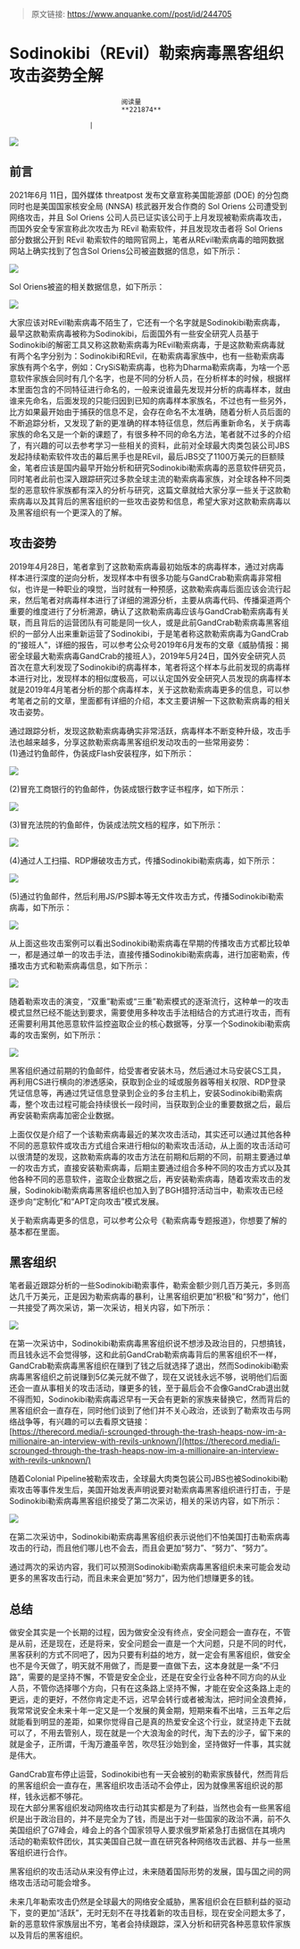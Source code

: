 > 原文链接: https://www.anquanke.com//post/id/244705 


# Sodinokibi（REvil）勒索病毒黑客组织攻击姿势全解


                                阅读量   
                                **221874**
                            
                        |
                        
                                                                                    



[![](https://p3.ssl.qhimg.com/t01b090bf7f39d92576.jpg)](https://p3.ssl.qhimg.com/t01b090bf7f39d92576.jpg)



## 前言

2021年6月 11日，国外媒体 threatpost 发布文章宣称美国能源部 (DOE) 的分包商同时也是美国国家核安全局 (NNSA) 核武器开发合作商的 Sol Oriens 公司遭受到网络攻击，并且 Sol Oriens 公司人员已证实该公司于上月发现被勒索病毒攻击，而国外安全专家宣称此次攻击为 REvil 勒索软件，并且发现攻击者将 Sol Oriens 部分数据公开到 REvil 勒索软件的暗网官网上，笔者从REvil勒索病毒的暗网数据网站上确实找到了包含Sol Oriens公司被盗数据的信息，如下所示：

[![](https://p0.ssl.qhimg.com/t01d61beef4b530e0f7.png)](https://p0.ssl.qhimg.com/t01d61beef4b530e0f7.png)

Sol Oriens被盗的相关数据信息，如下所示：

[![](https://p4.ssl.qhimg.com/t01103eb2cd3b3ff7b0.png)](https://p4.ssl.qhimg.com/t01103eb2cd3b3ff7b0.png)

大家应该对REvil勒索病毒不陌生了，它还有一个名字就是Sodinokibi勒索病毒，最早这款勒索病毒被称为Sodinokibi，后面国外有一些安全研究人员基于Sodinokibi的解密工具又称这款勒索病毒为REvil勒索病毒，于是这款勒索病毒就有两个名字分别为：Sodinokibi和REvil，在勒索病毒家族中，也有一些勒索病毒家族有两个名字，例如：CrySiS勒索病毒，也称为Dharma勒索病毒，为啥一个恶意软件家族会同时有几个名字，也是不同的分析人员，在分析样本的时候，根据样本里面包含的不同特征进行命名的，一般来说谁最先发现并分析的病毒样本，就由谁来先命名，后面发现的只能归因到已知的病毒样本家族名，不过也有一些另外，比方如果最开始由于捕获的信息不足，会存在命名不太准确，随着分析人员后面的不断追踪分析，又发现了新的更准确的样本特征信息，然后再重新命名，关于病毒家族的命名又是一个新的课题了，有很多种不同的命名方法，笔者就不过多的介绍了，有兴趣的可以去参考学习一些相关的资料，此前对全球最大肉类包装公司JBS发起持续勒索软件攻击的幕后黑手也是REvil，最后JBS交了1100万美元的巨额赎金，笔者应该是国内最早开始分析和研究Sodinokibi勒索病毒的恶意软件研究员，同时笔者此前也深入跟踪研究过多款全球主流的勒索病毒家族，对全球各种不同类型的恶意软件家族都有深入的分析与研究，这篇文章就给大家分享一些关于这款勒索病毒以及其背后的黑客组织的一些攻击姿势和信息，希望大家对这款勒索病毒以及黑客组织有一个更深入的了解。



## 攻击姿势

2019年4月28日，笔者拿到了这款勒索病毒最初始版本的病毒样本，通过对病毒样本进行深度的逆向分析，发现样本中有很多功能与GandCrab勒索病毒非常相似，也许是一种职业的嗅觉，当时就有一种预感，这款勒索病毒后面应该会流行起来，然后笔者对病毒样本进行了详细的溯源分析，主要从病毒代码、传播渠道两个重要的维度进行了分析溯源，确认了这款勒索病毒应该与GandCrab勒索病毒有关联，而且背后的运营团队有可能是同一伙人，或是此前GandCrab勒索病毒黑客组织的一部分人出来重新运营了Sodinokibi，于是笔者称这款勒索病毒为GandCrab的“接班人”，详细的报告，可以参考公众号2019年6月发布的文章《威胁情报：揭密全球最大勒索病毒GandCrab的接班人》，2019年5月24日，国外安全研究人员首次在意大利发现了Sodinokibi的病毒样本，笔者将这个样本与此前发现的病毒样本进行对比，发现样本的相似度极高，可以认定国外安全研究人员发现的病毒样本就是2019年4月笔者分析的那个病毒样本，关于这款勒索病毒更多的信息，可以参考笔者之前的文章，里面都有详细的介绍，本文主要讲解一下这款勒索病毒的相关攻击姿势。

通过跟踪分析，发现这款勒索病毒确实非常活跃，病毒样本不断变种升级，攻击手法也越来越多，分享这款勒索病毒黑客组织发动攻击的一些常用姿势：<br>
(1)通过钓鱼邮件，伪装成Flash安装程序，如下所示：

[![](https://p2.ssl.qhimg.com/t0166199b4de7d3aa72.png)](https://p2.ssl.qhimg.com/t0166199b4de7d3aa72.png)

(2)冒充工商银行的钓鱼邮件，伪装成银行数字证书程序，如下所示：

[![](https://p0.ssl.qhimg.com/t01b355a7bf2f9640d0.png)](https://p0.ssl.qhimg.com/t01b355a7bf2f9640d0.png)

(3)冒充法院的钓鱼邮件，伪装成法院文档的程序，如下所示：

[![](https://p1.ssl.qhimg.com/t014e094ce56343f976.png)](https://p1.ssl.qhimg.com/t014e094ce56343f976.png)

(4)通过人工扫描、RDP爆破攻击方式，传播Sodinokibi勒索病毒，如下所示：

[![](https://p1.ssl.qhimg.com/t01d3c768c66a483c25.png)](https://p1.ssl.qhimg.com/t01d3c768c66a483c25.png)

(5)通过钓鱼邮件，然后利用JS/PS脚本等无文件攻击方式，传播Sodinokibi勒索病毒，如下所示：

[![](https://p3.ssl.qhimg.com/t014547e507da7ada51.png)](https://p3.ssl.qhimg.com/t014547e507da7ada51.png)

从上面这些攻击案例可以看出Sodinokibi勒索病毒在早期的传播攻击方式都比较单一，都是通过单一的攻击手法，直接传播Sodinokibi勒索病毒，进行加密勒索，传播攻击方式和勒索病毒信息，如下所示：

[![](https://p2.ssl.qhimg.com/t01ead2ae4a27fd6639.png)](https://p2.ssl.qhimg.com/t01ead2ae4a27fd6639.png)

随着勒索攻击的演变，“双重”勒索或“三重”勒索模式的逐渐流行，这种单一的攻击模式显然已经不能达到要求，需要使用多种攻击手法相结合的方式进行攻击，而有还需要利用其他恶意软件监控盗取企业的核心数据等，分享一个Sodinokibi勒索病毒的攻击案例，如下所示：

[![](https://p1.ssl.qhimg.com/t01001e5bd5917b8db7.png)](https://p1.ssl.qhimg.com/t01001e5bd5917b8db7.png)

黑客组织通过前期的钓鱼邮件，给受害者安装木马，然后通过木马安装CS工具，再利用CS进行横向的渗透感染，获取到企业的域或服务器等相关权限、RDP登录凭证信息等，再通过凭证信息登录到企业的多台主机上，安装Sodinokibi勒索病毒，整个攻击过程可能会持续很长一段时间，当获取到企业的重要数据之后，最后再安装勒索病毒加密企业数据。

上面仅仅是介绍了一个该勒索病毒最近的某次攻击活动，其实还可以通过其他各种不同的恶意软件或攻击方式组合来进行相似的勒索攻击活动，从上面的攻击活动可以很清楚的发现，这款勒索病毒的攻击方法在前期和后期的不同，前期主要通过单一的攻击方式，直接安装勒索病毒，后期主要通过组合多种不同的攻击方式以及其他各种不同的恶意软件，盗取企业数据之后，再安装勒索病毒，随着攻索攻击的发展，Sodinokibi勒索病毒黑客组织也加入到了BGH猎狩活动当中，勒索攻击已经逐步向“定制化”和“APT定向攻击”模式发展。

关于勒索病毒更多的信息，可以参考公众号《勒索病毒专题报道》，你想要了解的基本都在里面。



## 黑客组织

笔者最近跟踪分析的一些Sodinokibi勒索事件，勒索金额少则几百万美元，多则高达几千万美元，正是因为勒索病毒的暴利，让黑客组织更加“积极”和“努力”，他们一共接受了两次采访，第一次采访，相关内容，如下所示：

[![](https://p3.ssl.qhimg.com/t01542494fe326d580e.png)](https://p3.ssl.qhimg.com/t01542494fe326d580e.png)

在第一次采访中，Sodinokibi勒索病毒黑客组织说不想涉及政治目的，只想搞钱，而且钱永远不会觉得够，这和此前GandCrab勒索病毒背后的黑客组织不一样，GandCrab勒索病毒黑客组织在赚到了钱之后就选择了退出，然而Sodinokibi勒索病毒黑客组织之前说赚到5亿美元就不做了，现在又说钱永远不够，说明他们后面还会一直从事相关的攻击活动，赚更多的钱，至于最后会不会像GandCrab退出就不得而知，Sodinokibi勒索病毒迟早有一天会有更新的家族来替换它，然而背后的黑客组织会一直存在，同时他们谈到了他们并不关心政治，还谈到了勒索攻击与网络战争等，有兴趣的可以去看原文链接：<br>[https://therecord.media/i-scrounged-through-the-trash-heaps-now-im-a-millionaire-an-interview-with-revils-unknown/](https://therecord.media/i-scrounged-through-the-trash-heaps-now-im-a-millionaire-an-interview-with-revils-unknown/)

随着Colonial Pipeline被勒索攻击，全球最大肉类包装公司JBS也被Sodinokibi勒索攻击等事件发生后，美国开始发表声明说要对勒索病毒黑客组织进行打击，于是Sodinokibi勒索病毒黑客组织接受了第二次采访，相关的采访内容，如下所示：

[![](https://p3.ssl.qhimg.com/t013528fec44baff808.png)](https://p3.ssl.qhimg.com/t013528fec44baff808.png)

在第二次采访中，Sodinokibi勒索病毒黑客组织表示说他们不怕美国打击勒索病毒攻击的行动，而且他们哪儿也不会去，而且会更加“努力”、“努力”、“努力”。

通过两次的采访内容，我们可以预测Sodinokibi勒索病毒黑客组织未来可能会发动更多的黑客攻击行动，而且未来会更加“努力”，因为他们想赚更多的钱。



## 总结

做安全其实是一个长期的过程，因为做安全没有终点，安全问题会一直存在，不管是从前，还是现在，还是将来，安全问题会一直是一个大问题，只是不同的时代，黑客获利的方式不同吧了，因为只要有利益的地方，就一定会有黑客组织，做安全也不是今天做了，明天就不用做了，而是要一直做下去，这本身就是一条“不归路”，需要的是坚持不懈，不管是安全企业，还是在安全行业各种不同方向的从业人员，不管你选择哪个方向，只有在这条路上坚持不懈，才能在安全这条路上走的更远，走的更好，不然你肯定走不远，迟早会转行或者被淘汰，把时间全浪费掉，我常常说安全未来十年一定又是一个发展的黄金期，短期来看不出啥，三五年之后就能看到明显的差距，如果你觉得自己是真的热爱安全这个行业，就坚持走下去就可以了，不用去管别人，现在就是一个大浪淘金的时代，淘下去的沙子，留下来的就是金子，正所谓，千淘万漉虽辛苦，吹尽狂沙始到金，坚持做好一件事，其实就是伟大。

GandCrab宣布停止运营，Sodinokibi也有一天会被别的勒索家族替代，然而背后的黑客组织会一直存在，黑客组织攻击活动不会停止，因为就像黑客组织说的那样，钱永远都不够花。<br>
现在大部分黑客组织发动网络攻击行动其实都是为了利益，当然也会有一些黑客组织是出于政治目的，并不是完全为了钱，而是出于对一些国家的政治不满，前不久美国组织了G7峰会，峰会上的各个国家领导人要求俄罗斯紧急打击据信在其境内活动的勒索软件团伙，其实美国自己就一直在研究各种网络攻击武器、并与一些黑客组织进行合作。

黑客组织的攻击活动从来没有停止过，未来随着国际形势的发展，国与国之间的网络攻击活动可能会增多。

未来几年勒索攻击仍然是全球最大的网络安全威胁，黑客组织会在巨额利益的驱动下，变的更加“活跃”，无时无刻不在寻找着新的攻击目标，现在安全问题太多了，新的恶意软件家族层出不穷，笔者会持续跟踪，深入分析和研究各种恶意软件家族以及背后的黑客组织。
